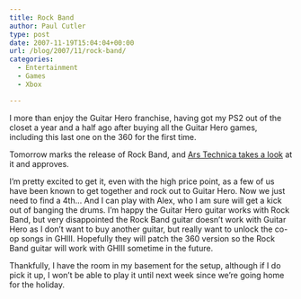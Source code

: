 ```yaml
---
title: Rock Band
author: Paul Cutler
type: post
date: 2007-11-19T15:04:04+00:00
url: /blog/2007/11/rock-band/
categories:
  - Entertainment
  - Games
  - Xbox

---
```

I more than enjoy the Guitar Hero franchise, having got my PS2 out of the closet a year and a half ago after buying all the Guitar Hero games, including this last one on the 360 for the first time.

Tomorrow marks the release of Rock Band, and [Ars Technica takes a look][1] at it and approves.

I&#8217;m pretty excited to get it, even with the high price point, as a few of us have been known to get together and rock out to Guitar Hero. Now we just need to find a 4th&#8230; And I can play with Alex, who I am sure will get a kick out of banging the drums. I&#8217;m happy the Guitar Hero guitar works with Rock Band, but very disappointed the Rock Band guitar doesn&#8217;t work with Guitar Hero as I don&#8217;t want to buy another guitar, but really want to unlock the co-op songs in GHIII. Hopefully they will patch the 360 version so the Rock Band guitar will work with GHIII sometime in the future.

Thankfully, I have the room in my basement for the setup, although if I do pick it up, I won&#8217;t be able to play it until next week since we&#8217;re going home for the holiday.

 [1]: http://arstechnica.com/reviews/games/rock-band-review.ars